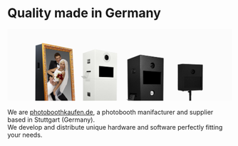 # Quality made in Germany
![Products](https://github.com/photoboothkaufen/.github/raw/main/profile/banner_products.jpg)

We are [photoboothkaufen.de](https://photoboothkaufen.de/), a photobooth manifacturer and supplier based in Stuttgart (Germany).
<br>
We develop and distribute unique hardware and software perfectly fitting your needs.
